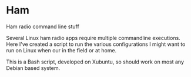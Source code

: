 # Ham
Ham radio command line stuff

Several Linux ham radio apps require multiple commandline executions.  Here I've created a script to run the various configurations I might want to run on Linux when our in the field or at home.

This is a Bash script, developed on Xubuntu, so should work on most any Debian based system.
